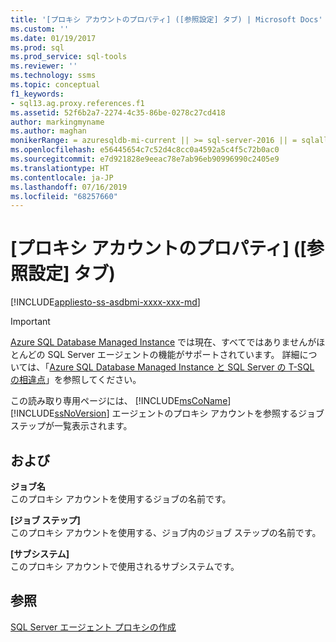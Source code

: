 ```yaml
---
title: '[プロキシ アカウントのプロパティ] ([参照設定] タブ) | Microsoft Docs'
ms.custom: ''
ms.date: 01/19/2017
ms.prod: sql
ms.prod_service: sql-tools
ms.reviewer: ''
ms.technology: ssms
ms.topic: conceptual
f1_keywords:
- sql13.ag.proxy.references.f1
ms.assetid: 52f6b2a7-2274-4c35-86be-0278c27cd418
author: markingmyname
ms.author: maghan
monikerRange: = azuresqldb-mi-current || >= sql-server-2016 || = sqlallproducts-allversions
ms.openlocfilehash: e56445654c7c52d4c8cc0a4592a5c4f5c72b0ac0
ms.sourcegitcommit: e7d921828e9eeac78e7ab96eb90996990c2405e9
ms.translationtype: HT
ms.contentlocale: ja-JP
ms.lasthandoff: 07/16/2019
ms.locfileid: "68257660"
---
```

# <a name="proxy-account-properties-references-tab"></a>[プロキシ アカウントのプロパティ] \([参照設定] タブ)
[!INCLUDE[appliesto-ss-asdbmi-xxxx-xxx-md](../../includes/appliesto-ss-asdbmi-xxxx-xxx-md.md)]

> [!IMPORTANT]  
> [Azure SQL Database Managed Instance](https://docs.microsoft.com/azure/sql-database/sql-database-managed-instance) では現在、すべてではありませんがほとんどの SQL Server エージェントの機能がサポートされています。 詳細については、「[Azure SQL Database Managed Instance と SQL Server の T-SQL の相違点](https://docs.microsoft.com/azure/sql-database/sql-database-managed-instance-transact-sql-information#sql-server-agent)」を参照してください。

この読み取り専用ページには、 [!INCLUDE[msCoName](../../includes/msconame_md.md)] [!INCLUDE[ssNoVersion](../../includes/ssnoversion-md.md)] エージェントのプロキシ アカウントを参照するジョブ ステップが一覧表示されます。  
  
## <a name="options"></a>および  
**ジョブ名**  
このプロキシ アカウントを使用するジョブの名前です。  
  
**[ジョブ ステップ]**  
このプロキシ アカウントを使用する、ジョブ内のジョブ ステップの名前です。  
  
**[サブシステム]**  
このプロキシ アカウントで使用されるサブシステムです。  
  
## <a name="see-also"></a>参照  
[SQL Server エージェント プロキシの作成](../../ssms/agent/create-a-sql-server-agent-proxy.md)  
  
